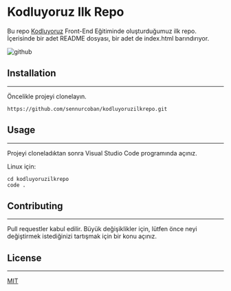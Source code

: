 # **Kodluyoruz Ilk Repo**

Bu repo [Kodluyoruz](https://www.kodluyoruz.org/) Front-End Eğitiminde oluşturduğumuz ilk repo. İçerisinde bir adet README dosyası, bir adet de index.html barındırıyor.


![github](https://user-images.githubusercontent.com/62256886/115955655-926afc00-a500-11eb-8889-8cc03f2d06ee.png)

## **Installation**

---

Öncelikle projeyi clonelayın.

```ptyhon
https://github.com/sennurcoban/kodluyoruzilkrepo.git
```

## **Usage**

***

Projeyi cloneladıktan sonra Visual Studio Code programında açınız.

Linux için:

```ptyhon
cd kodluyoruzilkrepo
code .
```
## **Contributing**

***

Pull requestler kabul edilir. Büyük değişiklikler için, lütfen önce neyi değiştirmek istediğinizi tartışmak için bir konu açınız.

## **License**

---

[MIT](https://www.mit.gov.tr/)
